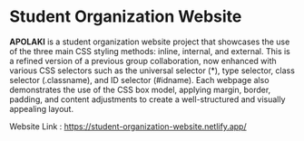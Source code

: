 ﻿# Student Organization Website
 
**APOLAKI** is a student organization website project that showcases the use of the three main CSS styling methods: inline, internal, and external. This is a refined version of a previous group collaboration, now enhanced with various CSS selectors such as the universal selector (*), type selector, class selector (.classname), and ID selector (#idname). Each webpage also demonstrates the use of the CSS box model, applying margin, border, padding, and content adjustments to create a well-structured and visually appealing layout.

Website Link : https://student-organization-website.netlify.app/
